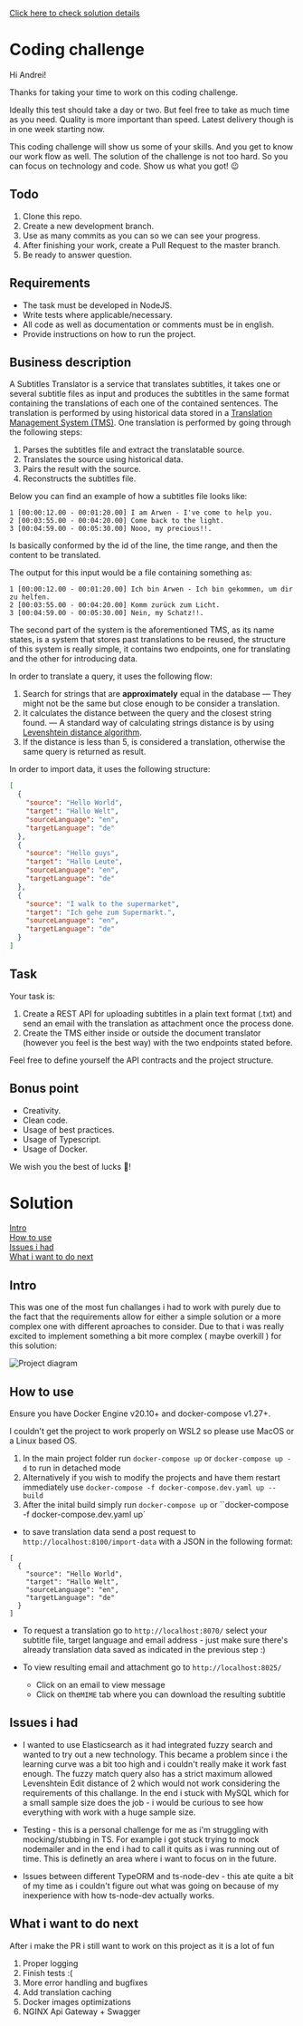[Click here to check solution details](#solution)

# Coding challenge

Hi Andrei!

Thanks for taking your time to work on this coding challenge.

Ideally this test should take a day or two. But feel free to take as much time as you need. Quality is more important than speed. Latest delivery though is in one week starting now.

This coding challenge will show us some of your skills. And you get to know our work flow as well. The solution of the challenge is not too hard. So you can focus on technology and code. Show us what you got! 😉

## Todo

1. Clone this repo.
2. Create a new development branch.
3. Use as many commits as you can so we can see your progress.
4. After finishing your work, create a Pull Request to the master branch.
5. Be ready to answer question.

## Requirements

- The task must be developed in NodeJS.
- Write tests where applicable/necessary.
- All code as well as documentation or comments must be in english.
- Provide instructions on how to run the project.

## Business description

A Subtitles Translator is a service that translates subtitles, it takes one or several subtitle files as input and produces the subtitles in the same format containing the translations of each one of the contained sentences. The translation is performed by using historical data stored in a [Translation Management System (TMS)](https://en.wikipedia.org/wiki/Translation_management_system). One translation is performed by going through the following steps:

1. Parses the subtitles file and extract the translatable source.
2. Translates the source using historical data.
3. Pairs the result with the source.
4. Reconstructs the subtitles file.

Below you can find an example of how a subtitles file looks like:

```
1 [00:00:12.00 - 00:01:20.00] I am Arwen - I've come to help you.
2 [00:03:55.00 - 00:04:20.00] Come back to the light.
3 [00:04:59.00 - 00:05:30.00] Nooo, my precious!!.
```

Is basically conformed by the id of the line, the time range, and then the content to be translated.

The output for this input would be a file containing something as:

```
1 [00:00:12.00 - 00:01:20.00] Ich bin Arwen - Ich bin gekommen, um dir zu helfen.
2 [00:03:55.00 - 00:04:20.00] Komm zurück zum Licht.
3 [00:04:59.00 - 00:05:30.00] Nein, my Schatz!!.
```

The second part of the system is the aforementioned TMS, as its name states, is a system that stores past translations to be reused, the structure of this system is really simple, it contains two endpoints, one for translating and the other for introducing data.

In order to translate a query, it uses the following flow:

1. Search for strings that are **approximately** equal in the database — They might not be the same but close enough to be consider a translation.
2. It calculates the distance between the query and the closest string found. — A standard way of calculating strings distance is by using [Levenshtein distance algorithm](https://en.wikipedia.org/wiki/Levenshtein_distance).
3. If the distance is less than 5, is considered a translation, otherwise the same query is returned as result.

In order to import data, it uses the following structure:

```json
[
  {
    "source": "Hello World",
    "target": "Hallo Welt",
    "sourceLanguage": "en",
    "targetLanguage": "de"
  },
  {
    "source": "Hello guys",
    "target": "Hallo Leute",
    "sourceLanguage": "en",
    "targetLanguage": "de"
  },
  {
    "source": "I walk to the supermarket",
    "target": "Ich gehe zum Supermarkt.",
    "sourceLanguage": "en",
    "targetLanguage": "de"
  }
]
```

## Task

Your task is:

1. Create a REST API for uploading subtitles in a plain text format (.txt) and send an email with the translation as attachment once the process done.
2. Create the TMS either inside or outside the document translator (however you feel is the best way) with the two endpoints stated before.

Feel free to define yourself the API contracts and the project structure.

## Bonus point

- Creativity.
- Clean code.
- Usage of best practices.
- Usage of Typescript.
- Usage of Docker.

We wish you the best of lucks 🙏!

# Solution

[Intro](#intro)  
[How to use](#how-to-use)  
[Issues i had](#issues-i-had)  
[What i want to do next](#what-i-want-to-do-next)

## Intro

This was one of the most fun challanges i had to work with purely due to the fact that the requirements allow for either a simple solution or a more complex one with different aproaches to consider.
Due to that i was really excited to implement something a bit more complex ( maybe overkill ) for this solution:

![Project diagram](project-diagram.png)

## How to use

Ensure you have Docker Engine v20.10+ and docker-compose v1.27+.

I couldn't get the project to work properly on WSL2 so please use MacOS or a Linux based OS.

1. In the main project folder run `docker-compose up` or `docker-compose up -d` to run in detached mode
2. Alternatively if you wish to modify the projects and have them restart immediately use `docker-compose -f docker-compose.dev.yaml up --build`
3. After the inital build simply run `docker-compose up` or ``docker-compose -f docker-compose.dev.yaml up`

- to save translation data send a post request to `http://localhost:8100/import-data` with a JSON in the following format:

```
[
  {
    "source": "Hello World",
    "target": "Hallo Welt",
    "sourceLanguage": "en",
    "targetLanguage": "de"
  }
]
```

- To request a translation go to `http://localhost:8070/` select your subtitle file, target language and email address - just make sure there's already translation data saved as indicated in the previous step :)

- To view resulting email and attachment go to `http://localhost:8025/`
  - Click on an email to view message
  - Click on the`MIME` tab where you can download the resulting subtitle

## Issues i had

- I wanted to use Elasticsearch as it had integrated fuzzy search and wanted to try out a new technology. This became a problem since i the learning curve was a bit too high and i couldn't really make it work fast enough. The fuzzy match query also has a strict maximum allowed Levenshtein Edit distance of 2 which would not work considering the requirements of this challange.
  In the end i stuck with MySQL which for a small sample size does the job - i would be curious to see how everything with work with a huge sample size.

- Testing - this is a personal challenge for me as i'm struggling with mocking/stubbing in TS. For example i got stuck trying to mock nodemailer and in the end i had to call it quits as i was running out of time. This is definetly an area where i want to focus on in the future.

- Issues between different TypeORM and ts-node-dev - this ate quite a bit of my time as i couldn't figure out what was going on because of my inexperience with how ts-node-dev actually works.

## What i want to do next

After i make the PR i still want to work on this project as it is a lot of fun

1. Proper logging
2. Finish tests :(
3. More error handling and bugfixes
4. Add translation caching
5. Docker images optimizations
6. NGINX Api Gateway + Swagger
